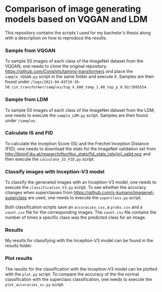# Comparison of image generating models based on VQGAN and LDM

This repository contains the scripts I used for my bachelor's thesis along with a description on how to reproduce the results.

### Sample from VQGAN
To sample 50 images of each class of the ImageNet dataset from the VQGAN, one needs to clone the original repository: https://github.com/CompVis/taming-transformers and place the `sample_VQGAN.py` script in the same folder and execute it.
Samples are then found under `/logs/2021-04-03T19-39-50_cin_transformer/samples/top_k_600_temp_1.00_top_p_0.92/1095554`.

### Sample from LDM
To sample 50 images of each class of the ImageNet dataset from the LDM, one needs to execute the `sample_LDM.py` script.
Samples are then found under `/samples`.

### Calculate IS and FID
To calculate the Inception Score (IS) and the Fréchet Inception Distance (FID), one needs to download the stats for the ImageNet validation set from http://bioinf.jku.at/research/ttur/ttur_stats/fid_stats_\gls{in}_valid.npz and then
execute the `calculate_IS_FID.py` script.

### Classify images with Inception-V3 model
To classify the generated images with an Inception-V3 model, one needs to execute the `classification_V3.py` script.
To see whether the accuracy changes when superclasses from https://github.com/s-kumano/imagenet-superclass are used, one needs to execute the `superclass.py` script.

Both classification scripts save an `accuracies.csv`, a `probs.csv` and a `count.csv` file for the corresponding images.
The `count.csv` file contains the number of times a specific class was the predicted class for an image.

### Results
My results for classifying with the Inception-V3 model can be found in the results folder.

### Plot results
The results for the classification with the Inception-V3 model can be plotted with the `plot.py` script.
To compare the accuracy of the the normal classification with the superclass classification, one needs to execute the `plot_accuracies_sc.py` script.

